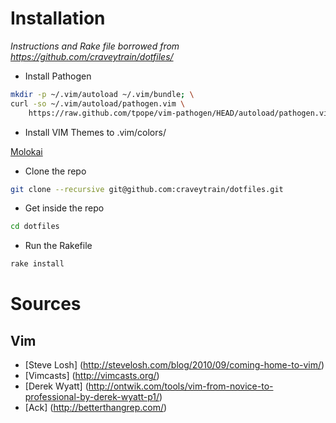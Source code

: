 # Installation 

*Instructions and Rake file borrowed from https://github.com/craveytrain/dotfiles/*

+ Install Pathogen

```sh
mkdir -p ~/.vim/autoload ~/.vim/bundle; \
curl -so ~/.vim/autoload/pathogen.vim \
    https://raw.github.com/tpope/vim-pathogen/HEAD/autoload/pathogen.vim
```

+ Install VIM Themes to .vim/colors/

[Molokai](https://bitbucket.org/sjl/dotfiles/raw/2f979e8ca55a/vim/colors/molokai.vim)

+ Clone the repo

```sh
git clone --recursive git@github.com:craveytrain/dotfiles.git
```

+ Get inside the repo

```sh
cd dotfiles
```

+ Run the Rakefile

```sh
rake install
```

# Sources

## Vim
* [Steve Losh] (http://stevelosh.com/blog/2010/09/coming-home-to-vim/)
* [Vimcasts] (http://vimcasts.org/)
* [Derek Wyatt] (http://ontwik.com/tools/vim-from-novice-to-professional-by-derek-wyatt-p1/)
* [Ack] (http://betterthangrep.com/)